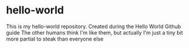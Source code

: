 # hello-world
This is my hello-world repository. Created during the Hello World Github guide
The other humans think I'm like them, but actually I'm just a tiny bit more partial to steak than everyone else
